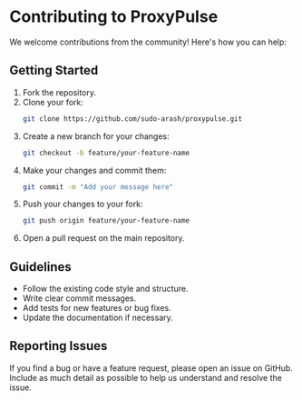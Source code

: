    # Contributing to ProxyPulse

   We welcome contributions from the community! Here's how you can help:

   ## Getting Started

   1. Fork the repository.
   2. Clone your fork:
      ```bash
      git clone https://github.com/sudo-arash/proxypulse.git
      ```
   3. Create a new branch for your changes:
      ```bash
      git checkout -b feature/your-feature-name
      ```
   4. Make your changes and commit them:
      ```bash
      git commit -m "Add your message here"
      ```
   5. Push your changes to your fork:
      ```bash
      git push origin feature/your-feature-name
      ```
   6. Open a pull request on the main repository.

   ## Guidelines

   - Follow the existing code style and structure.
   - Write clear commit messages.
   - Add tests for new features or bug fixes.
   - Update the documentation if necessary.

   ## Reporting Issues

   If you find a bug or have a feature request, please open an issue on GitHub. Include as much detail as possible to help us understand and resolve the issue.
